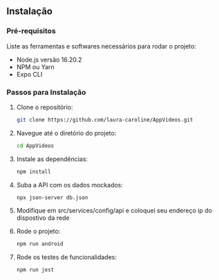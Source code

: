 ## Instalação

### Pré-requisitos

Liste as ferramentas e softwares necessários para rodar o projeto:

- Node.js versão 16.20.2
- NPM ou Yarn
- Expo CLI

### Passos para Instalação

1. Clone o repositório:
    ```bash
    git clone https://github.com/laura-caroline/AppVideos.git
    ```
2. Navegue até o diretório do projeto:
    ```bash
    cd AppVideos
    ```
3. Instale as dependências:
    ```bash
    npm install
    ```

4. Suba a API com os dados mockados:
    ```bash
    npx json-server db.json
    ```
5. Modifique em src/services/config/api e coloquei seu endereço ip do dispostivo da rede

6. Rode o projeto:
    ```bash
    npm run android
    ```

7. Rode os testes de funcionalidades:
    ```bash
    npm run jest
    ```
